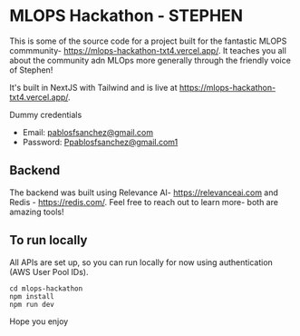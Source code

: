 # MLOPS Hackathon - STEPHEN

This is some of the source code for a project built for the fantastic MLOPS commmunity- https://mlops-hackathon-txt4.vercel.app/. It teaches you all about the community adn MLOps more generally through the friendly voice of Stephen!

It's built in NextJS with Tailwind and is live at https://mlops-hackathon-txt4.vercel.app/.

Dummy credentials
- Email: pablosfsanchez@gmail.com
- Password: Ppablosfsanchez@gmail.com1

## Backend

The backend was built using Relevance AI- https://relevanceai.com and Redis - https://redis.com/. Feel free to reach out to learn more- both are amazing tools!

## To run locally

All APIs are set up, so you can run locally for now using authentication (AWS User Pool IDs).

```
cd mlops-hackathon
npm install
npm run dev
```

Hope you enjoy
